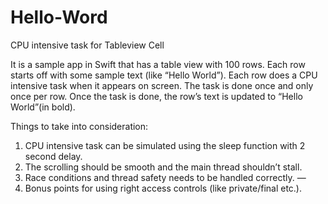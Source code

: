 # Hello-Word

CPU intensive task for Tableview Cell


It is a sample app in Swift that has a table view with 100 rows. Each row starts off with some
sample text (like “Hello World”). Each row does a CPU intensive task when it appears on screen.
The task is done once and only once per row. Once the task is done, the row’s text is updated to
“Hello World”(in bold).

Things to take into consideration:

1. CPU intensive task can be simulated using the sleep function with 2 second delay.
2. The scrolling should be smooth and the main thread shouldn’t stall.
3. Race conditions and thread safety needs to be handled correctly. — 
4. Bonus points for using right access controls (like private/final etc.).
